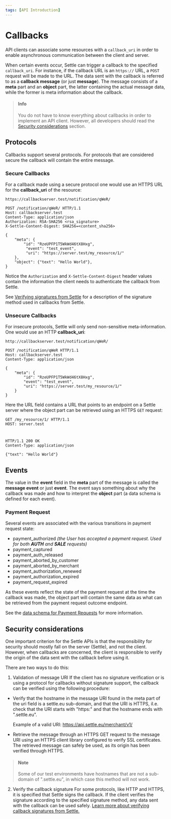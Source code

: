 ```yaml
---
tags: [API Introduction]
---
```


# Callbacks

API clients can associate some resources with a `callback_uri` in order to enable asynchronous communication between the client and server.

When certain events occur, Settle can trigger a callback to the specified `callback_uri`. For instance, if the callback URL is an `https://` URL, a `POST` request will be made to the URL. The data sent with the callback is referred to as a **callback message** (or just **message**). The message consists of a **meta** part and an **object** part, the latter containing the actual message data, while the former is meta information about the callback.

> #### Info
>
> You do not have to know everything about callbacks in order to implement an API client. However, all developers should read the [Security considerations](#security-considerations) section.

####

## Protocols

Callbacks support several protocols. For protocols that are considered secure the callback will contain the entire message.

### Secure Callbacks
For a callback made using a secure protocol one would use an HTTPS URL for the **callback_uri** of the resource: 

`https://callbackserver.test/notification/qWeR/`

```http title="Example request"
POST /notification/qWeR/ HTTP/1.1
Host: callbackserver.test
Content-Type: application/json
Authorization: RSA-SHA256 <rsa_signature>
X-Settle-Content-Digest: SHA256=<content_sha256>

{
    "meta": {
        "id": "RzeUPFP1T5WkWd46tX8Hxg",
         "event": "test_event",
         "uri": "https://server.test/my_resource/1/"
    },
    "object": {"text": "Hello World"},
}
```

Notice the `Authorization` and `X-Settle-Content-Digest` header values contain the information the client needs to authenticate the callback from Settle.

See [Verifying signatures from Settle]() for a description of the signature method used in callbacks from Settle.

### Unsecure Callbacks

For insecure protocols, Settle will only send non-sensitive meta-information. One would use an HTTP **callback_uri**:

`http://callbackserver.test/notification/qWeR/`

```http title="Example request"
POST /notification/qWeR HTTP/1.1
Host: callbackserver.test
Content-Type: application/json

{
    "meta": {
        "id": "RzeUPFP1T5WkWd46tX8Hxg",
        "event": "test_event",
        "uri": "https://server.test/my_resource/1/"
    }
}
```

Here the URL field contains a URL that points to an endpoint on a Settle server where the object part can be retrieved using an HTTPS `GET` request:

```http title="Request"
GET /my_resource/1/ HTTP/1.1
HOST: server.test
```
#

```http title="Response"
HTTP/1.1 200 OK
Content-Type: application/json

{"text": "Hello World"}
```

####

## Events

The value in the **event** field in the **meta** part of the message is called the **message event** or just **event**. The event says something about why the callback was made and how to interpret the **object** part (a data schema is defined for each event).

### Payment Request

Several events are associated with the various transitions in payment request state:

- payment_authorized *(the User has accepted a payment request. Used for both **AUTH** and **SALE** requests)*
- payment_captured
- payment_auth_released
- payment_aborted_by_customer
- payment_aborted_by_merchant
- payment_authorization_renewed
- payment_authorization_expired
- payment_request_expired

As these events reflect the state of the payment request at the time the callback was made, the object part will contain the same data as what can be retrieved from the payment request outcome endpoint.

See the [data schema for Payment Requests](../merchant-api/b3A6ODY4MjgyNA-merchant-payment-request-create#request-body) for more information.



## Security considerations

One important criterion for the Settle APIs is that the responsibility for security should mostly fall on the server (Settle), and not the client. However, when callbacks are concerned, the client is responsible to verify the origin of the data sent with the callback before using it.

There are two ways to do this:

1. Validation of message URI
If the client has no signature verification or is using a protocol for callbacks without signature support, the callback can be verified using the following procedure:

- Verify that the hostname in the message URI found in the meta part of the uri field is a settle.eu sub-domain, and that the URI is HTTPS, iI.e. check that the URI starts with "https:" and that the hostname ends with ".settle.eu".

  Example of a valid URI:
  https://api.settle.eu/merchant/v1/
 

- Retrieve the message through an HTTPS GET request to the message URI using an HTTPS client library configured to verify SSL certificates. The retrieved message can safely be used, as its origin has been verified through HTTPS.

> #### Note
>
> Some of our test environments have hostnames that are not a sub-domain of ".settle.eu", in which case this method will not work.
 

2. Verify the callback signature
For some protocols, like HTTP and HTTPS, it is specified that Settle signs the callback. If the client verifies the signature according to the specified signature method, any data sent with the callback can be used safely. [Learn more about verifying callback signatures from Settle.](./ZG9jOjM0NzQwMDAw-verifying-signatures-from-settle)
